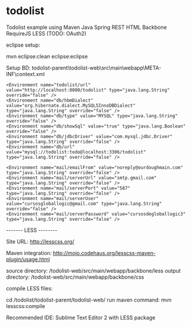 todolist
========

Todolist example using Maven Java Spring REST HTML Backbone RequireJS LESS (TODO: OAuth2)

eclipse setup:

mvn eclipse:clean eclipse:eclipse

Setup BD:
todolist-parent\todolist-web\src\main\webapp\META-INF\context.xml

<xml>
<Context antiJARLocking="true" path="">   

    <Environment name="todolist/url" value="http://localhost:8080/todolist" type="java.lang.String" override="false" />
    <Environment name="db/hbmDialect" value="org.hibernate.dialect.MySQL5InnoDBDialect" type="java.lang.String" override="false" />
    <Environment name="db/type" value="MYSQL" type="java.lang.String" override="false" />
    <Environment name="db/showSql" value="true" type="java.lang.Boolean" override="false" />
    <Environment name="db/jdbcDriver" value="com.mysql.jdbc.Driver" type="java.lang.String" override="false" />
    <Environment name="db/url" value="mysql://todolist:todo@localhost:3306/todolist" type="java.lang.String" override="false" />
 	
    <Environment name="mail/emailFrom" value="noreply@ourdoughmain.com" type="java.lang.String" override="false" />
    <Environment name="mail/serverUrl" value="smtp.gmail.com" type="java.lang.String" override="false" />
    <Environment name="mail/serverPort" value="587" type="java.lang.String" override="false" />
    <Environment name="mail/serverUser" value="cursosgloballogic@gmail.com" type="java.lang.String" override="false" />
    <Environment name="mail/serverPassword" value="cursosdegloballogic3" type="java.lang.String" override="false" />

</Context>
</xml>


------- LESS --------

Site URL: http://lesscss.org/

Maven integration: http://mojo.codehaus.org/lesscss-maven-plugin/usage.html

source directory: /todolist-web/src/main/webapp/backbone/less
output directory: /todolist-web/src/main/webapp/backbone/css

compile LESS files: 

cd /todolist/todolist-parent/todolist-web/
run maven command: mvn lesscss:compile

Recommended IDE: Sublime Text Editor 2 with LESS package
